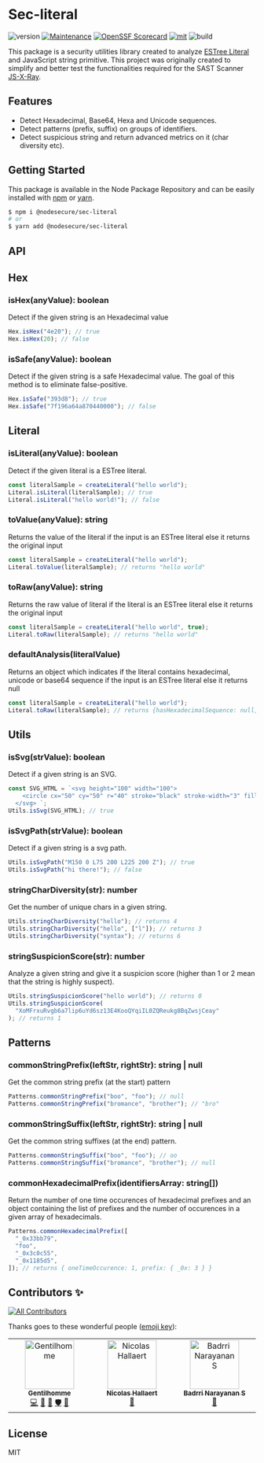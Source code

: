 # Sec-literal

![version](https://img.shields.io/badge/dynamic/json.svg?style=for-the-badge&url=https://raw.githubusercontent.com/NodeSecure/sec-literal/master/package.json&query=$.version&label=Version)
[![Maintenance](https://img.shields.io/badge/Maintained%3F-yes-green.svg?style=for-the-badge)](https://github.com/NodeSecure/sec-literal/commit-activity)
[![OpenSSF
Scorecard](https://api.securityscorecards.dev/projects/github.com/NodeSecure/sec-literal/badge?style=for-the-badge)](https://api.securityscorecards.dev/projects/github.com/NodeSecure/sec-literal)
[![mit](https://img.shields.io/github/license/Naereen/StrapDown.js.svg?style=for-the-badge)](https://github.com/NodeSecure/sec-literal/blob/master/LICENSE)
![build](https://img.shields.io/github/actions/workflow/status/NodeSecure/sec-literal/node.js.yml?style=for-the-badge)

This package is a security utilities library created to analyze [ESTree Literal](https://github.com/estree/estree/blob/master/es5.md#literal) and JavaScript string primitive. This project was originally created to simplify and better test the functionalities required for the SAST Scanner [JS-X-Ray](https://github.com/fraxken/js-x-ray).

## Features

- Detect Hexadecimal, Base64, Hexa and Unicode sequences.
- Detect patterns (prefix, suffix) on groups of identifiers.
- Detect suspicious string and return advanced metrics on it (char diversity etc).

## Getting Started

This package is available in the Node Package Repository and can be easily installed with [npm](https://docs.npmjs.com/getting-started/what-is-npm) or [yarn](https://yarnpkg.com).

```bash
$ npm i @nodesecure/sec-literal
# or
$ yarn add @nodesecure/sec-literal
```

## API

## Hex

### isHex(anyValue): boolean

Detect if the given string is an Hexadecimal value

```js
Hex.isHex("4e20"); // true
Hex.isHex(20); // false
```

### isSafe(anyValue): boolean

Detect if the given string is a safe Hexadecimal value. The goal of this method is to eliminate false-positive.

```js
Hex.isSafe("393d8"); // true
Hex.isSafe("7f196a64a870440000"); // false
```

## Literal

### isLiteral(anyValue): boolean

Detect if the given literal is a ESTree literal.

```js
const literalSample = createLiteral("hello world");
Literal.isLiteral(literalSample); // true
Literal.isLiteral("hello world!"); // false
```

### toValue(anyValue): string

Returns the value of the literal if the input is an ESTree literal else it returns the original input

```js
const literalSample = createLiteral("hello world");
Literal.toValue(literalSample); // returns "hello world"
```

### toRaw(anyValue): string

Returns the raw value of literal if the literal is an ESTree literal else it returns the original input

```js
const literalSample = createLiteral("hello world", true);
Literal.toRaw(literalSample); // returns "hello world"
```

### defaultAnalysis(literalValue)

Returns an object which indicates if the literal contains hexadecimal, unicode or base64 sequence if the input is an ESTree literal else it returns null

```js
const literalSample = createLiteral("hello world");
Literal.toRaw(literalSample); // returns {hasHexadecimalSequence: null, hasUnicodeSequence: null, isBase64: null}
```

## Utils

### isSvg(strValue): boolean

Detect if a given string is an SVG.

```js
const SVG_HTML = `<svg height="100" width="100">
    <circle cx="50" cy="50" r="40" stroke="black" stroke-width="3" fill="red" />
  </svg> `;
Utils.isSvg(SVG_HTML); // true
```

### isSvgPath(strValue): boolean

Detect if a given string is a svg path.

```js
Utils.isSvgPath("M150 0 L75 200 L225 200 Z"); // true
Utils.isSvgPath("hi there!"); // false
```

### stringCharDiversity(str): number

Get the number of unique chars in a given string.

```js
Utils.stringCharDiversity("hello"); // returns 4
Utils.stringCharDiversity("hello", ["l"]); // returns 3
Utils.stringCharDiversity("syntax"); // returns 6
```

### stringSuspicionScore(str): number

Analyze a given string and give it a suspicion score (higher than 1 or 2 mean that the string is highly suspect).

```js
Utils.stringSuspicionScore("hello world"); // returns 0
Utils.stringSuspicionScore(
  "XoMFrxuRvgb6a7lip6uYd6sz13E4KooQYqiIL0ZQReukg8BqZwsjCeay"
); // returns 1
```

## Patterns

### commonStringPrefix(leftStr, rightStr): string | null

Get the common string prefix (at the start) pattern

```js
Patterns.commonStringPrefix("boo", "foo"); // null
Patterns.commonStringPrefix("bromance", "brother"); // "bro"
```

### commonStringSuffix(leftStr, rightStr): string | null

Get the common string suffixes (at the end) pattern.

```js
Patterns.commonStringSuffix("boo", "foo"); // oo
Patterns.commonStringSuffix("bromance", "brother"); // null
```

### commonHexadecimalPrefix(identifiersArray: string[])

Return the number of one time occurences of hexadecimal prefixes and an object containing the list of prefixes and the number of occurences in a given array of hexadecimals.

```js
Patterns.commonHexadecimalPrefix([
  "_0x33bb79",
  "foo",
  "_0x3c0c55",
  "_0x1185d5",
]); // returns { oneTimeOccurence: 1, prefix: { _0x: 3 } }
```

## Contributors ✨

<!-- ALL-CONTRIBUTORS-BADGE:START - Do not remove or modify this section -->

[![All Contributors](https://img.shields.io/badge/all_contributors-3-orange.svg?style=flat-square)](#contributors-)

<!-- ALL-CONTRIBUTORS-BADGE:END -->

Thanks goes to these wonderful people ([emoji key](https://allcontributors.org/docs/en/emoji-key)):

<!-- ALL-CONTRIBUTORS-LIST:START - Do not remove or modify this section -->
<!-- prettier-ignore-start -->
<!-- markdownlint-disable -->
<table>
  <tbody>
    <tr>
      <td align="center" valign="top" width="14.28%"><a href="https://www.linkedin.com/in/thomas-gentilhomme/"><img src="https://avatars.githubusercontent.com/u/4438263?v=4?s=100" width="100px;" alt="Gentilhomme"/><br /><sub><b>Gentilhomme</b></sub></a><br /><a href="https://github.com/NodeSecure/sec-literal/commits?author=fraxken" title="Code">💻</a> <a href="https://github.com/NodeSecure/sec-literal/commits?author=fraxken" title="Documentation">📖</a> <a href="https://github.com/NodeSecure/sec-literal/pulls?q=is%3Apr+reviewed-by%3Afraxken" title="Reviewed Pull Requests">👀</a> <a href="#security-fraxken" title="Security">🛡️</a> <a href="https://github.com/NodeSecure/sec-literal/issues?q=author%3Afraxken" title="Bug reports">🐛</a></td>
      <td align="center" valign="top" width="14.28%"><a href="https://github.com/Rossb0b"><img src="https://avatars.githubusercontent.com/u/39910164?v=4?s=100" width="100px;" alt="Nicolas Hallaert"/><br /><sub><b>Nicolas Hallaert</b></sub></a><br /><a href="https://github.com/NodeSecure/sec-literal/commits?author=Rossb0b" title="Documentation">📖</a></td>
      <td align="center" valign="top" width="14.28%"><a href="https://github.com/Badrri-Narayanan"><img src="https://avatars.githubusercontent.com/u/26011119?v=4?s=100" width="100px;" alt="Badrri Narayanan S"/><br /><sub><b>Badrri Narayanan S</b></sub></a><br /><a href="https://github.com/NodeSecure/sec-literal/commits?author=Badrri-Narayanan" title="Documentation">📖</a></td>
    </tr>
  </tbody>
</table>

<!-- markdownlint-restore -->
<!-- prettier-ignore-end -->

<!-- ALL-CONTRIBUTORS-LIST:END -->

## License

MIT
